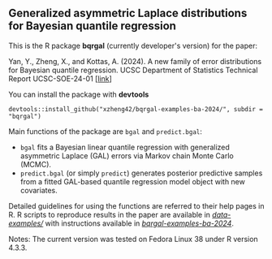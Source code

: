 ## Generalized asymmetric Laplace distributions for Bayesian quantile regression

This is the R package **bqrgal** (currently developer's version) for the paper:

Yan, Y., Zheng, X., and Kottas, A. (2024). A new family of error distributions for Bayesian quantile regression. UCSC Department of Statistics Technical Report UCSC-SOE-24-01 [[link](https://tr.soe.ucsc.edu/sites/default/files/technical-reports/UCSC-SOE-24-01.pdf)]

You can install the package with **devtools**
```
devtools::install_github("xzheng42/bqrgal-examples-ba-2024/", subdir = "bqrgal")
```

Main functions of the package are `bgal` and `predict.bgal`:

- `bgal` fits a Bayesian linear quantile regression with generalized asymmetric Laplace (GAL) errors via Markov chain Monte Carlo (MCMC).
- `predict.bgal` (or simply `predict`) generates posterior predictive samples from a fitted GAL-based quantile regression model object with new covariates.

Detailed guidelines for using the functions are referred to their help pages in R.
R scripts to reproduce results in the paper are available in [*data-examples/*](https://github.com/xzheng42/bqrgal-examples-ba-2024/tree/main/data-examples)
with instructions available in [*bqrgal-examples-ba-2024*](https://github.com/xzheng42/bqrgal-examples-ba-2024/).

Notes: The current version was tested on Fedora Linux 38 under R version 4.3.3.

